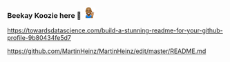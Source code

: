 ### Beekay Koozie here 👋 <img src="https://raw.githubusercontent.com/GaelKBertrand/GaelKBertrand/master/tenor.gif" width="30px">   

https://towardsdatascience.com/build-a-stunning-readme-for-your-github-profile-9b80434fe5d7

https://github.com/MartinHeinz/MartinHeinz/edit/master/README.md


<!--
**GaelKBertrand/GaelKBertrand** is a ✨ _special_ ✨ repository because its `README.md` (this file) appears on your GitHub profile.

Here are some ideas to get you started:

- 🔭 I’m currently working on ...
- 🌱 I’m currently learning ...
- 👯 I’m looking to collaborate on ...
- 🤔 I’m looking for help with ...
- 💬 Ask me about ...
- 📫 How to reach me: ...
- 😄 Pronouns: ...
- ⚡ Fun fact: ...
-->
